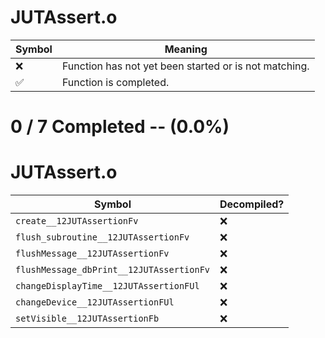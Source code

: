 # JUTAssert.o
| Symbol | Meaning 
| ------------- | ------------- 
| :x: | Function has not yet been started or is not matching. 
| :white_check_mark: | Function is completed. 


# 0 / 7 Completed -- (0.0%)
# JUTAssert.o
| Symbol | Decompiled? |
| ------------- | ------------- |
| `create__12JUTAssertionFv` | :x: |
| `flush_subroutine__12JUTAssertionFv` | :x: |
| `flushMessage__12JUTAssertionFv` | :x: |
| `flushMessage_dbPrint__12JUTAssertionFv` | :x: |
| `changeDisplayTime__12JUTAssertionFUl` | :x: |
| `changeDevice__12JUTAssertionFUl` | :x: |
| `setVisible__12JUTAssertionFb` | :x: |

